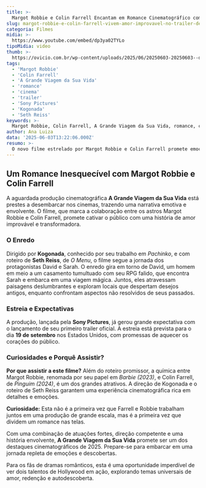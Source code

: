 ```yaml
---
title: >-
  Margot Robbie e Colin Farrell Encantam em Romance Cinematográfico com 'A Grande Viagem da Sua Vida'
slug: margot-robbie-e-colin-farrell-vivem-amor-improvavel-no-trailer-de-a-grande-viagem-da-sua-vida
categoria: Filmes
midia: >-
  https://www.youtube.com/embed/dp3ya02TYLo
tipoMidia: video
thumb: >-
  https://ovicio.com.br/wp-content/uploads/2025/06/20250603-20250603--dp3ya02tylo.jpg
tags:
  - 'Margot Robbie'
  - 'Colin Farrell'
  - 'A Grande Viagem da Sua Vida'
  - 'romance'
  - 'cinema'
  - 'trailer'
  - 'Sony Pictures'
  - 'Kogonada'
  - 'Seth Reiss'
keywords: >-
  Margot Robbie, Colin Farrell, A Grande Viagem da Sua Vida, romance, cinema, trailer, Sony Pictures, Kogonada, Seth Reiss
author: Ana Luiza
data: '2025-06-03T13:22:06.000Z'
resumo: >-
  O novo filme estrelado por Margot Robbie e Colin Farrell promete emocionar o público com uma história de amor improvável. O trailer já está disponível, destacando a química entre os protagonistas.
---
```


## Um Romance Inesquecível com Margot Robbie e Colin Farrell

A aguardada produção cinematográfica **A Grande Viagem da Sua Vida** está prestes a desembarcar nos cinemas, trazendo uma narrativa emotiva e envolvente. O filme, que marca a colaboração entre os astros Margot Robbie e Colin Farrell, promete cativar o público com uma história de amor improvável e transformadora.

### O Enredo

Dirigido por **Kogonada**, conhecido por seu trabalho em *Pachinko*, e com roteiro de **Seth Reiss**, de *O Menu*, o filme segue a jornada dos protagonistas David e Sarah. O enredo gira em torno de David, um homem em meio a um casamento tumultuado com seu RPG falido, que encontra Sarah e embarca em uma viagem mágica. Juntos, eles atravessam paisagens deslumbrantes e exploram locais que despertam desejos antigos, enquanto confrontam aspectos não resolvidos de seus passados.

### Estreia e Expectativas

A produção, lançada pela **Sony Pictures**, já gerou grande expectativa com o lançamento de seu primeiro trailer oficial. A estreia está prevista para o dia **19 de setembro** nos Estados Unidos, com promessas de aquecer os corações do público.

### Curiosidades e Porquê Assistir?

**Por que assistir a este filme?** Além do roteiro promissor, a química entre Margot Robbie, renomada por seu papel em *Barbie (2023)*, e Colin Farrell, de *Pinguim (2024)*, é um dos grandes atrativos. A direção de Kogonada e o roteiro de Seth Reiss garantem uma experiência cinematográfica rica em detalhes e emoções.

**Curiosidade:** Esta não é a primeira vez que Farrell e Robbie trabalham juntos em uma produção de grande escala, mas é a primeira vez que dividem um romance nas telas.

Com uma combinação de atuações fortes, direção competente e uma história envolvente, **A Grande Viagem da Sua Vida** promete ser um dos destaques cinematográficos de 2025. Prepare-se para embarcar em uma jornada repleta de emoções e descobertas.

Para os fãs de dramas românticos, esta é uma oportunidade imperdível de ver dois talentos de Hollywood em ação, explorando temas universais de amor, redenção e autodescoberta.